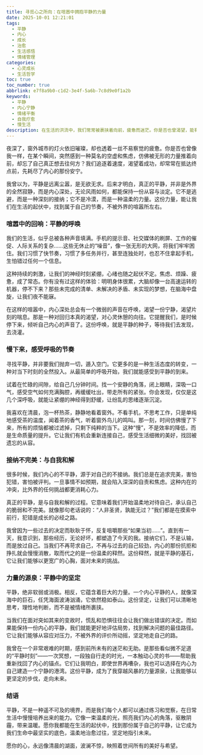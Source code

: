 ```yaml
---
title: 寻觅心之所向：在喧嚣中拥抱平静的力量
date: 2025-10-01 12:21:01
tags:
  - 平静
  - 内心
  - 成长
  - 治愈
  - 生活感悟
  - 情绪管理
categories:
  - 心灵成长
  - 生活哲学
toc: true
toc_number: true
abbrlink: e7f8a9b0-c1d2-3e4f-5a6b-7c8d9e0f1a2b
keywords:
  - 平静
  - 内心宁静
  - 情绪平衡
  - 自我疗愈
  - 慢生活
description: 在生活的洪流中，我们常常被裹挟着向前，疲惫而迷茫。你是否也曾渴望，能有一刻，让心绪如湖面般平静，任凭风吹雨打，内心依然波澜不惊？这篇文章，将带你一同探寻那份深藏于我们每个人心底的平静力量，感受它如何温柔地治愈过往，又如何坚定地指引未来。让我们一起，在喧嚣中找到那份属于自己的宁静港湾。
---
```


夜深了，窗外城市的灯火依旧璀璨，却也透着一丝不易察觉的疲惫。你是否也曾像我一样，在某个瞬间，突然感到一种莫名的空虚和焦虑，仿佛被无形的力量推着向前，却忘了自己真正想去往何方？我们追逐着速度，渴望着成功，却常常在抵达终点前，先耗尽了内心的那份安宁。

我曾以为，平静是远离尘嚣，是无欲无求。后来才明白，真正的平静，并非是外界的全然寂静，而是内心深处，无论风雨如何，都能保持一份从容与淡定。它不是逃避，而是一种深刻的接纳；它不是冷漠，而是一种温柔的力量。这份力量，能让我们在生活的起伏中，找到属于自己的节奏，不被外界的喧嚣所左右。

### 喧嚣中的回响：平静的呼唤

我们的生活，似乎总被各种声音填满。手机的提示音、社交媒体的刷屏、工作的催促、人际关系的复杂……这些无休止的“噪音”，像一张无形的大网，将我们牢牢困住。我们习惯了快节奏，习惯了多任务并行，甚至连独处时，也忍不住拿起手机，生怕错过任何一个信息。

这种持续的刺激，让我们的神经时刻紧绷，心绪也随之起伏不定。焦虑、烦躁、疲惫，成了常态。你有没有过这样的体验：明明身体很累，大脑却像一台高速运转的机器，停不下来？那些未完成的清单、未解决的矛盾、未实现的梦想，在脑海中盘旋，让我们夜不能寐。

在这样的喧嚣中，内心深处总会有一个微弱的声音在呼唤，渴望一份宁静，渴望片刻的喘息。那是一种对回归本真的渴望，对心灵休憩的向往。它提醒我们，是时候停下来，倾听自己内心的声音了。这份呼唤，就是平静的种子，等待我们去发现，去浇灌。

### 慢下来，感受呼吸的节奏

寻找平静，并非要我们抛弃一切，遁入空门。它更多的是一种生活态度的转变，一种对当下时刻的全然投入。从最简单的呼吸开始，我们就能感受到平静的到来。

试着在忙碌的间隙，给自己几分钟时间。找一个安静的角落，闭上眼睛，深吸一口气，感受空气如何充满胸腔，再缓缓吐出，带走所有的紧张。你会发现，仅仅是这几个深呼吸，就能让紧绷的神经得到舒缓，让纷乱的思绪逐渐沉淀。

我喜欢在清晨，泡一杯热茶，静静地看着窗外。不看手机，不思考工作，只是单纯地感受茶的温度，闻着茶的香气，听着窗外鸟儿的鸣叫。那一刻，时间仿佛慢了下来，所有的烦恼都被过滤掉，只剩下纯粹的当下。这种“慢”，不是效率的降低，而是生命质量的提升。它让我们有机会重新连接自己，感受生活细微的美好，找回被遗忘的从容。

### 接纳不完美：与自我和解

很多时候，我们内心的不平静，源于对自己的不接纳。我们总是在追求完美，害怕犯错，害怕被评判。一旦事情不如预期，就会陷入深深的自责和焦虑。这种内在的冲突，比外界的任何挑战都更消耗心力。

真正的平静，是与自我和解的过程。它意味着我们开始温柔地对待自己，承认自己的脆弱和不完美。就像那句老话说的：“人非圣贤，孰能无过？”我们都是在摸索中前行，犯错是成长的必经之路。

我曾因为一些过去的决定而耿耿于怀，反复咀嚼那些“如果当初……”。直到有一天，我意识到，那些经历，无论好坏，都塑造了今天的我。接纳它们，不是认输，而是放过自己。当我们不再苛求自己，不再与过去的自己较劲，内心的那份抗拒和挣扎就会慢慢消散，取而代之的是一份温柔的释然。这份释然，就是平静的基石，它让我们能够以更宽广的心胸，面对未来的挑战。

### 力量的源泉：平静中的坚定

平静，绝非软弱或消极。相反，它蕴含着巨大的力量。一个内心平静的人，就像深海中的巨石，任凭海面波涛汹涌，它依然稳如泰山。这份坚定，让我们可以清晰地思考，理性地判断，而不是被情绪所裹挟。

当我们在面对突如其来的变故时，慌乱和恐惧往往会让我们做出错误的决定。而如果能保持一份内心的平静，我们就能更好地评估局势，找到解决问题的最佳路径。它让我们能够从容应对压力，不被外界的评价所动摇，坚定地走自己的路。

我曾在一个非常艰难的时期，感到前所未有的迷茫和无助。是那些看似微不足道的“平静时刻”——一次冥想，一段独自行走的时光，一本触动心灵的书——帮助我重新找回了内心的锚点。它们让我明白，即使世界再嘈杂，我也可以选择在内心为自己建造一个宁静的港湾。这份平静，成为了我穿越风暴的力量源泉，让我能够以更坚定的步伐，走向未来。

### 结语

平静，不是一种遥不可及的境界，而是我们每个人都可以通过练习和觉察，在日常生活中慢慢培养出来的能力。它像一束温柔的光，照亮我们内心的角落，驱散阴霾，带来温暖。愿你我都能在生活的起伏中，找到那份属于自己的平静，让它成为我们生命中最坚实的底色，温柔地治愈过往，坚定地指引未来。

愿你的心，永远像清晨的湖面，波澜不惊，映照着世间所有的美好与希望。